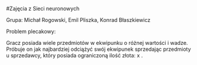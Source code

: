#Zajęcia z Sieci neuronowych

Grupa: Michał Rogowski, Emil Pliszka, Konrad Błaszkiewicz

Problem plecakowy:
  
Gracz posiada wiele przedmiotów w ekwipunku o różnej wartości i wadze. Próbuje on jak najbardziej odciążyć swój ekwipunek sprzedając przedmioty u sprzedawcy, który posiada ograniczoną ilość złota: x . 
